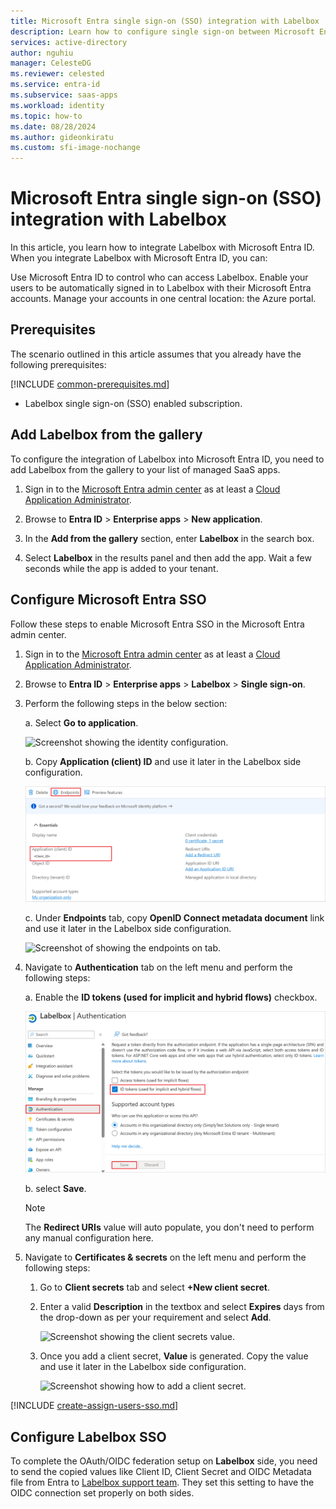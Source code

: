```yaml
---
title: Microsoft Entra single sign-on (SSO) integration with Labelbox
description: Learn how to configure single sign-on between Microsoft Entra and Labelbox.
services: active-directory
author: nguhiu
manager: CelesteDG
ms.reviewer: celested
ms.service: entra-id
ms.subservice: saas-apps
ms.workload: identity
ms.topic: how-to
ms.date: 08/28/2024
ms.author: gideonkiratu
ms.custom: sfi-image-nochange
---
```


# Microsoft Entra single sign-on (SSO) integration with Labelbox

In this article,  you learn how to integrate Labelbox with Microsoft Entra ID. When you integrate Labelbox with Microsoft Entra ID, you can:

Use Microsoft Entra ID to control who can access Labelbox.
Enable your users to be automatically signed in to Labelbox with their Microsoft Entra accounts.
Manage your accounts in one central location: the Azure portal.

## Prerequisites
The scenario outlined in this article assumes that you already have the following prerequisites:

[!INCLUDE [common-prerequisites.md](~/identity/saas-apps/includes/common-prerequisites.md)]
* Labelbox single sign-on (SSO) enabled subscription.

## Add Labelbox from the gallery

To configure the integration of Labelbox into Microsoft Entra ID, you need to add Labelbox from the gallery to your list of managed SaaS apps.

1. Sign in to the [Microsoft Entra admin center](https://entra.microsoft.com) as at least a [Cloud Application Administrator](~/identity/role-based-access-control/permissions-reference.md#cloud-application-administrator).

1. Browse to **Entra ID** > **Enterprise apps** > **New application**.

1. In the **Add from the gallery** section, enter **Labelbox** in the search box.

1. Select **Labelbox** in the results panel and then add the app. Wait a few seconds while the app is added to your tenant.

## Configure Microsoft Entra SSO

Follow these steps to enable Microsoft Entra SSO in the Microsoft Entra admin center.

1. Sign in to the [Microsoft Entra admin center](https://entra.microsoft.com) as at least a [Cloud Application Administrator](~/identity/role-based-access-control/permissions-reference.md#cloud-application-administrator).

1. Browse to **Entra ID** > **Enterprise apps** > **Labelbox** > **Single sign-on**.

1. Perform the following steps in the below section:

    a. Select **Go to application**.

    ![Screenshot showing the identity configuration.](common/go-to-application.png "Identity")

    b. Copy **Application (client) ID** and use it later in the Labelbox side configuration.

    ![Screenshot of application client values.](common/application-id.png "Values")

    c. Under **Endpoints** tab, copy **OpenID Connect metadata document** link and use it later in the Labelbox side configuration.
    
    ![Screenshot of showing the endpoints on tab.](common/endpoints.png "Tab")

1. Navigate to **Authentication** tab on the left menu and perform the following steps:

    a. Enable the **ID tokens (used for implicit and hybrid flows)** checkbox.

    ![Screenshot showing the Access tokens.](./media/labelbox-tutorial/access-token.png "Tokens")

    b. select **Save**.

    >[!NOTE]
    > The **Redirect URIs** value will auto populate, you don't need to perform any manual configuration here.

1. Navigate to **Certificates & secrets** on the left menu and perform the following steps:

    1. Go to **Client secrets** tab and select **+New client secret**.
    1. Enter a valid **Description** in the textbox and select **Expires** days from the drop-down as per your requirement and select **Add**.

        ![Screenshot showing the client secrets value.](common/client-secret.png "Days")

    1. Once you add a client secret, **Value** is generated. Copy the value and use it later in the Labelbox side configuration.

        ![Screenshot showing how to add a client secret.](common/client.png "Secret")

[!INCLUDE [create-assign-users-sso.md](~/identity/saas-apps/includes/create-assign-users-sso.md)]

## Configure Labelbox SSO

To complete the OAuth/OIDC federation setup on **Labelbox** side, you need to send the copied values like Client ID, Client Secret and OIDC Metadata file from Entra to [Labelbox support team](mailto:support@labelbox.com). They set this setting to have the OIDC connection set properly on both sides.